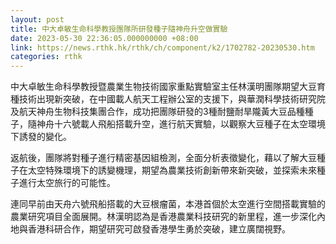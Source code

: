 ```yaml
---
layout: post
title: 中大卓敏生命科學教授團隊所研發種子隨神舟升空做實驗
date: 2023-05-30 22:36:05.000000000 +08:00
link: https://news.rthk.hk/rthk/ch/component/k2/1702782-20230530.htm
categories: rthk
---
```


中大卓敏生命科學教授暨農業生物技術國家重點實驗室主任林漢明團隊期望大豆育種技術出現新突破，在中國載人航天工程辦公室的支援下，與華潤科學技術研究院及航天神舟生物科技集團合作，成功把團隊研發的3種耐鹽耐旱隴黃大豆品種種子，隨神舟十六號載人飛船搭載升空，進行航天實驗，以觀察大豆種子在太空環境下誘發的變化。

返航後，團隊將對種子進行精密基因組檢測，全面分析表徵變化，藉以了解大豆種子在太空特殊環境下的誘變機理，期望為農業技術創新帶來新突破，並探索未來種子進行太空旅行的可能性。

連同早前由天舟六號飛船搭載的大豆根瘤菌，本港首個於太空進行空間搭載實驗的農業研究項目全面展開。林漢明認為是香港農業科技研究的新里程，進一步深化內地與香港科研合作，期望研究可啟發香港學生勇於突破，建立廣闊視野。
